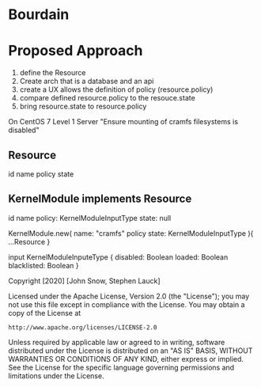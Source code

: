 # Bourdain

# Proposed Approach
1. define the Resource
2. Create arch that is a database and an api
3. create a UX allows the definition of policy (resource.policy)
4. compare defined resource.policy to the resouce.state
5. bring resource.state to resource.policy

On CentOS 7 Level 1 Server
"Ensure mounting of cramfs filesystems is disabled"

Resource
--------
id
name
policy
state

KernelModule implements Resource
-------------
id
name
policy: KernelModuleInputType
state: null

KernelModule.new(
  name: "cramfs"
  policy 
  state: KernelModuleInputType
){
  ...Resource
}

input KernelModuleInputeType {
  disabled: Boolean
  loaded: Boolean
  blacklisted: Boolean
}

Copyright [2020] [John Snow, Stephen Lauck]

Licensed under the Apache License, Version 2.0 (the "License");
you may not use this file except in compliance with the License.
You may obtain a copy of the License at

    http://www.apache.org/licenses/LICENSE-2.0

Unless required by applicable law or agreed to in writing, software
distributed under the License is distributed on an "AS IS" BASIS,
WITHOUT WARRANTIES OR CONDITIONS OF ANY KIND, either express or implied.
See the License for the specific language governing permissions and
limitations under the License.